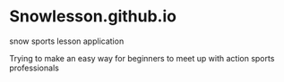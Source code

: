 # Snowlesson.github.io
snow sports lesson application


Trying to make an easy way for beginners to meet up with action sports professionals

